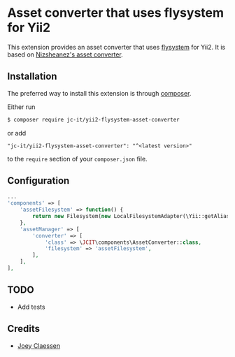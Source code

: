 # Asset converter that uses flysystem for Yii2

This extension provides an asset converter that uses [flysystem](https://flysystem.thephpleague.com/v1/docs/) for Yii2.
It is based on [Nizsheanez's asset converter](https://packagist.org/packages/nizsheanez/yii2-asset-converter).

## Installation

The preferred way to install this extension is through [composer](http://getcomposer.org/download/).

Either run

```bash
$ composer require jc-it/yii2-flysystem-asset-converter
```

or add

```
"jc-it/yii2-flysystem-asset-converter": "^<latest version>"
```

to the `require` section of your `composer.json` file.

## Configuration
```php
...
'components' => [
    'assetFilesystem' => function() {
        return new Filesystem(new LocalFilesystemAdapter(\Yii::getAlias('@webroot/assets')));
    },
    'assetManager' => [
        'converter' => [
            'class' => \JCIT\components\AssetConverter::class,
            'filesystem' => 'assetFilesystem',
        ],
    ],
],
```

## TODO
- Add tests

## Credits
- [Joey Claessen](https://github.com/joester89)
